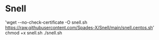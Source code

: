 # Snell

'wget --no-check-certificate -O snell.sh https://raw.githubusercontent.com/Spades-X/Snell/main/snell.centos.sh'
chmod +x snell.sh
./snell.sh
